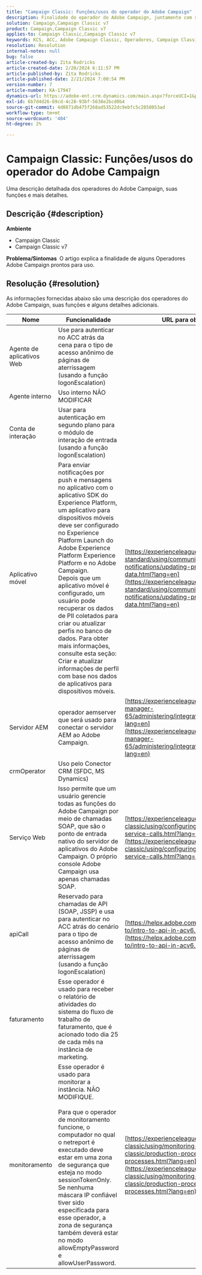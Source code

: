 ```yaml
---
title: "Campaign Classic: Funções/usos do operador do Adobe Campaign"
description: Finalidade do operador do Adobe Campaign, juntamente com suas funções/usos.
solution: Campaign,Campaign Classic v7
product: Campaign,Campaign Classic v7
applies-to: Campaign Classic,Campaign Classic v7
keywords: KCS, ACC, Adobe Campaign Classic, Operadores, Campaign Classic v7, Campaign Classic, funções, usos, finalidade, Perguntas frequentes
resolution: Resolution
internal-notes: null
bug: false
article-created-by: Zita Rodricks
article-created-date: 2/20/2024 6:11:57 PM
article-published-by: Zita Rodricks
article-published-date: 2/21/2024 7:00:54 PM
version-number: 7
article-number: KA-17947
dynamics-url: https://adobe-ent.crm.dynamics.com/main.aspx?forceUCI=1&pagetype=entityrecord&etn=knowledgearticle&id=0230fa85-1bd0-ee11-9078-000d3a34444e
exl-id: 6b7d4d26-69cd-4c28-93bf-5638e2bcd0b4
source-git-commit: 4d8871db475f268ad53522dc9ebfc5c2850853ad
workflow-type: tm+mt
source-wordcount: '404'
ht-degree: 2%

---
```


# Campaign Classic: Funções/usos do operador do Adobe Campaign


Uma descrição detalhada dos operadores do Adobe Campaign, suas funções e mais detalhes.

## Descrição {#description}


<b>Ambiente</b>

- Campaign Classic
- Campaign Classic v7


<b>Problema/Sintomas </b>
O artigo explica a finalidade de alguns Operadores Adobe Campaign prontos para uso.


## Resolução {#resolution}


As informações fornecidas abaixo são uma descrição dos operadores do Adobe Campaign, suas funções e alguns detalhes adicionais.


| <b>Nome</b> | <b>Funcionalidade</b> | <b>URL para obter mais detalhes</b> |
| --- | --- | --- |
| Agente de aplicativos Web | Use para autenticar no ACC atrás da cena para o tipo de acesso anônimo de páginas de aterrissagem (usando a função logonEscalation) |   |
| Agente interno | Uso interno NÃO MODIFICAR |   |
| Conta de interação | Usar para autenticação em segundo plano para o módulo de interação de entrada (usando a função logonEscalation) |   |
| Aplicativo móvel | Para enviar notificações por push e mensagens no aplicativo com o aplicativo SDK do Experience Platform, um aplicativo para dispositivos móveis deve ser configurado no Experience Platform Launch do Adobe Experience Platform Experience Platform e no Adobe Campaign.<br>Depois que um aplicativo móvel é configurado, um usuário pode recuperar os dados de PII coletados para criar ou atualizar perfis no banco de dados. Para obter mais informações, consulte esta seção: Criar e atualizar informações de perfil com base nos dados de aplicativos para dispositivos móveis. | [https://experienceleague.adobe.com/docs/campaign-standard/using/communication-channels/push-notifications/updating-profile-with-mobile-app-data.html?lang=en](https://experienceleague.adobe.com/docs/campaign-standard/using/communication-channels/push-notifications/updating-profile-with-mobile-app-data.html?lang=en) |
| Servidor AEM | operador aemserver que será usado para conectar o servidor AEM ao Adobe Campaign. | [https://experienceleague.adobe.com/docs/experience-manager-65/administering/integration/campaignonpremise.html?lang=en](https://experienceleague.adobe.com/docs/experience-manager-65/administering/integration/campaignonpremise.html?lang=en) |
| crmOperator | Uso pelo Conector CRM (SFDC, MS Dynamics) |   |
| Serviço Web | Isso permite que um usuário gerencie todas as funções do Adobe Campaign por meio de chamadas SOAP, que são o ponto de entrada nativo do servidor de aplicativos do Adobe Campaign. O próprio console Adobe Campaign usa apenas chamadas SOAP. | [https://experienceleague.adobe.com/docs/campaign-classic/using/configuring-campaign-classic/api/web-service-calls.html?lang=en](https://experienceleague.adobe.com/docs/campaign-classic/using/configuring-campaign-classic/api/web-service-calls.html?lang=en) |
| apiCall | Reservado para chamadas de API (SOAP, JSSP) e usa para autenticar no ACC atrás do cenário para o tipo de acesso anônimo de páginas de aterrissagem (usando a função logonEscalation) | [https://helpx.adobe.com/campaign/classic/how-to/intro-to-api-in-acv6.html](https://helpx.adobe.com/campaign/classic/how-to/intro-to-api-in-acv6.html) |
| faturamento | Esse operador é usado para receber o relatório de atividades do sistema do fluxo de trabalho de faturamento, que é acionado todo dia 25 de cada mês na instância de marketing. |   |
| monitoramento | Esse operador é usado para monitorar a instância. NÃO MODIFIQUE. <br><br>Para que o operador de monitoramento funcione, o computador no qual o netreport é executado deve estar em uma zona de segurança que esteja no modo sessionTokenOnly. Se nenhuma máscara IP confiável tiver sido especificada para esse operador, a zona de segurança também deverá estar no modo allowEmptyPassword e allowUserPassword. | [https://experienceleague.adobe.com/docs/campaign-classic/using/monitoring-campaign-classic/production-procedures/monitoring-processes.html?lang=en](https://experienceleague.adobe.com/docs/campaign-classic/using/monitoring-campaign-classic/production-procedures/monitoring-processes.html?lang=en) |
